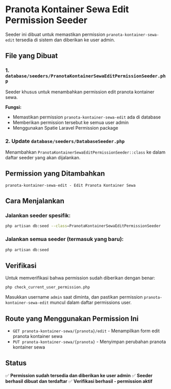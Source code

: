# Pranota Kontainer Sewa Edit Permission Seeder

Seeder ini dibuat untuk memastikan permission `pranota-kontainer-sewa-edit` tersedia di sistem dan diberikan ke user admin.

## File yang Dibuat

### 1. `database/seeders/PranotaKontainerSewaEditPermissionSeeder.php`
Seeder khusus untuk menambahkan permission edit pranota kontainer sewa.

**Fungsi:**
- Memastikan permission `pranota-kontainer-sewa-edit` ada di database
- Memberikan permission tersebut ke semua user admin
- Menggunakan Spatie Laravel Permission package

### 2. Update `database/seeders/DatabaseSeeder.php`
Menambahkan `PranotaKontainerSewaEditPermissionSeeder::class` ke dalam daftar seeder yang akan dijalankan.

## Permission yang Ditambahkan

```
pranota-kontainer-sewa-edit - Edit Pranota Kontainer Sewa
```

## Cara Menjalankan

### Jalankan seeder spesifik:
```bash
php artisan db:seed --class=PranotaKontainerSewaEditPermissionSeeder
```

### Jalankan semua seeder (termasuk yang baru):
```bash
php artisan db:seed
```

## Verifikasi

Untuk memverifikasi bahwa permission sudah diberikan dengan benar:

```bash
php check_current_user_permission.php
```

Masukkan username `admin` saat diminta, dan pastikan permission `pranota-kontainer-sewa-edit` muncul dalam daftar permissions user.

## Route yang Menggunakan Permission Ini

- `GET pranota-kontainer-sewa/{pranota}/edit` - Menampilkan form edit pranota kontainer sewa
- `PUT pranota-kontainer-sewa/{pranota}` - Menyimpan perubahan pranota kontainer sewa

## Status

✅ **Permission sudah tersedia dan diberikan ke user admin**
✅ **Seeder berhasil dibuat dan terdaftar**
✅ **Verifikasi berhasil - permission aktif**